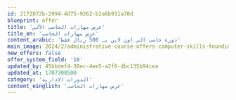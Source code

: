 ```yaml
---
id: 2172872b-2994-4d75-9262-b2a6b911a78d
blueprint: offer
title: 'عرض مهارات الحاسب الآلي'
title_en: 'عرض مهارات الحاسب'
content_arabic: 'دورة حاسب الي اون لاين بـ 500 ريال فقط'
main_image: 2024/2/administrative-course-offers-computer-skills-founding-day-feb-2024.jpg
new_offers: false
offer_system_field: '18'
updated_by: 45bbdef4-30ec-4ee5-a2f6-dbc135b94cea
updated_at: 1707308500
category: 'الدورات الادارية'
content_einglish: 'عرض مهارات الحاسب'
---
```

